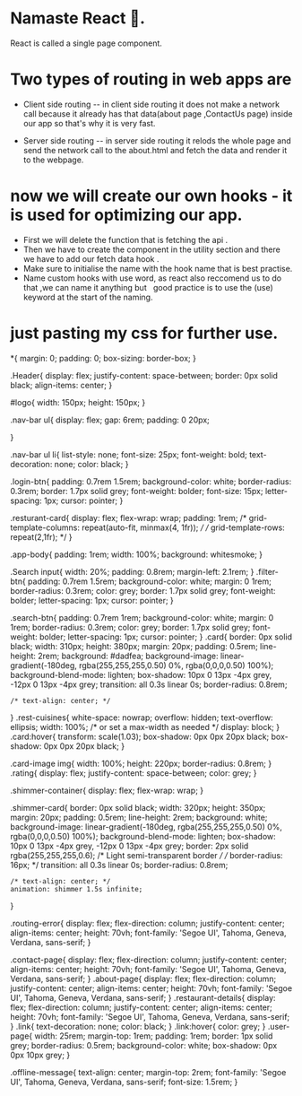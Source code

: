 # Namaste React 🚀.

<!-- {cardData.map((restaurant) => (
                    <Cards key={restaurant.id} restData={restaurant} />
                ))} -->
<!-- by using this we dont have to worry about the cards by increase in no of cards it will set itself and increase automatically 
                without us doing anything if we delete the data it will delete automatically . It is just like we are using loop in the cards  */}

                            {/* or */}
                {/* <Cards restData = {cardData[0]}/>
                <Cards restData = {cardData[1]}/>
                <Cards restData = {cardData[2]}/>
                <Cards restData = {cardData[3]}/>
                <Cards restData = {cardData[4]}/>
                <Cards restData = {cardData[5]}/>
                <Cards restData = {cardData[6]}/>
                <Cards restData = {cardData[7]}/>
                <Cards restData = {cardData[8]}/>
                <Cards restData = {cardData[9]}/>
                <Cards restData = {cardData[10]}/>
                <Cards restData = {cardData[11]}/> -->
React is called a single page component.
# Two types of routing in web apps are
- Client side routing -- in client side routing it does not make a network call because it already has that data(about page ,ContactUs page) inside our app so that's why it is very fast. 

- Server side routing -- in server side routing it relods the whole page and send the network call to the about.html and fetch the data and render it to the webpage.

 # now we will create our own hooks - it is used for optimizing our app.
- First we will delete the function that is fetching the api .
- Then we have to create the component in the utility section and there we have to add our fetch data hook .
- Make sure to initialise the name with the hook name that is best practise.
- Name custom hooks with use word, as react also reccomend us to do that ,we can name it anything but     good practice is to use the (use) keyword at the start of the naming.

# just pasting my css for further use.
*{
    margin: 0;
    padding: 0;
    box-sizing: border-box;
}

.Header{
    display: flex;
    justify-content: space-between;
    border: 0px solid black;
    align-items: center;
}

#logo{
    width: 150px;
    height: 150px;
}


.nav-bar ul{
    display: flex;
    gap: 6rem;
    padding: 0 20px;
    
}

.nav-bar ul li{
    list-style: none;
    font-size: 25px;
    font-weight: bold;
    text-decoration: none;
    color: black;
}

.login-btn{
    padding: 0.7rem 1.5rem;
    background-color: white;
    border-radius: 0.3rem;
    border: 1.7px solid grey;
    font-weight: bolder;
    font-size: 15px;
    letter-spacing: 1px;
    cursor: pointer;
}

.resturant-card{
    display: flex;
    flex-wrap: wrap;
    padding: 1rem;
    /* grid-template-columns: repeat(auto-fit, minmax(4, 1fr)); */
    /* grid-template-rows: repeat(2,1fr); */
}

.app-body{
    padding: 1rem;
    width: 100%;
    background: whitesmoke;
}

.Search input{
    width: 20%;
    padding: 0.8rem;
    margin-left: 2.1rem;
}
.filter-btn{
    padding: 0.7rem 1.5rem;
    background-color: white;
    margin: 0 1rem;
    border-radius: 0.3rem;
    color: grey;
    border: 1.7px solid grey;
    font-weight: bolder;
    letter-spacing: 1px;
    cursor: pointer;
}

.search-btn{
    padding: 0.7rem 1rem;
    background-color: white;
    margin: 0 1rem;
    border-radius: 0.3rem;
    color: grey;
    border: 1.7px solid grey;
    font-weight: bolder;
    letter-spacing: 1px;
    cursor: pointer;
}
.card{
    border: 0px solid black;
    width: 310px;
    height: 380px;
    margin: 20px;
    padding: 0.5rem;
    line-height: 2rem;
    background: #dadfea;
    background-image: linear-gradient(-180deg, rgba(255,255,255,0.50) 0%, rgba(0,0,0,0.50) 100%);
    background-blend-mode: lighten;
    box-shadow: 10px 0 13px -4px grey, -12px 0 13px -4px grey;
    transition: all 0.3s linear 0s;
    border-radius: 0.8rem;

    /* text-align: center; */
}
.rest-cuisines{
    white-space: nowrap;
    overflow: hidden;
    text-overflow: ellipsis;
    width: 100%; /* or set a max-width as needed */
    display: block;
}
.card:hover{
    transform: scale(1.03);
    box-shadow: 0px 0px 20px black;
    box-shadow: 0px 0px 20px black;
}

.card-image img{
    width: 100%;
    height: 220px;
    border-radius: 0.8rem;
}
.rating{
    display: flex;
    justify-content: space-between;
    color: grey;
}

.shimmer-container{
    display: flex;
    flex-wrap: wrap;
}

.shimmer-card{
    border: 0px solid black;
    width: 320px;
    height: 350px;
    margin: 20px;
    padding: 0.5rem;
    line-height: 2rem;
    background: white;
    background-image: linear-gradient(-180deg, rgba(255,255,255,0.50) 0%, rgba(0,0,0,0.50) 100%);
    background-blend-mode: lighten;
    box-shadow: 10px 0 13px -4px grey, -12px 0 13px -4px grey;
    border: 2px solid rgba(255,255,255,0.6); /* Light semi-transparent border */
    /* border-radius: 16px; */
    transition: all 0.3s linear 0s;
    border-radius: 0.8rem;

    /* text-align: center; */
    animation: shimmer 1.5s infinite;
}

.routing-error{
    display: flex;
    flex-direction: column;
    justify-content: center;
    align-items: center;
    height: 70vh;
    font-family: 'Segoe UI', Tahoma, Geneva, Verdana, sans-serif;
}

.contact-page{
    display: flex;
    flex-direction: column;
    justify-content: center;
    align-items: center;
    height: 70vh;
    font-family: 'Segoe UI', Tahoma, Geneva, Verdana, sans-serif;
}
.about-page{
    display: flex;
    flex-direction: column;
    justify-content: center;
    align-items: center;
    height: 70vh;
    font-family: 'Segoe UI', Tahoma, Geneva, Verdana, sans-serif;
}
.restaurant-details{
    display: flex;
    flex-direction: column;
    justify-content: center;
    align-items: center;
    height: 70vh;
    font-family: 'Segoe UI', Tahoma, Geneva, Verdana, sans-serif;
}
.link{
    text-decoration: none;
    color: black;
}
.link:hover{
    color: grey;
}
.user-page{
    width: 25rem;
    margin-top: 1rem;
    padding: 1rem;
    border: 1px solid grey;
    border-radius: 0.5rem;
    background-color: white;
    box-shadow: 0px 0px 10px grey;
}

.offline-message{
    text-align: center;
    margin-top: 2rem;
    font-family: 'Segoe UI', Tahoma, Geneva, Verdana, sans-serif;
    font-size: 1.5rem;
}
